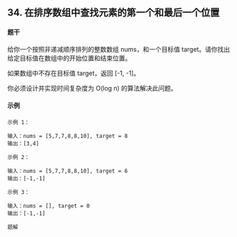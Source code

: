 ## 34. 在排序数组中查找元素的第一个和最后一个位置

#### 题干

给你一个按照非递减顺序排列的整数数组 nums，和一个目标值 target。请你找出给定目标值在数组中的开始位置和结束位置。

如果数组中不存在目标值 target，返回 [-1, -1]。

你必须设计并实现时间复杂度为 O(log n) 的算法解决此问题。


#### 示例

`示例 1：` 
```text
输入：nums = [5,7,7,8,8,10], target = 8
输出：[3,4]
```

`示例 2：`
```text
输入：nums = [5,7,7,8,8,10], target = 6
输出：[-1,-1]
```

`示例 3：`
```text
输入：nums = [], target = 0
输出：[-1,-1]
```

`题解`
```text



```
